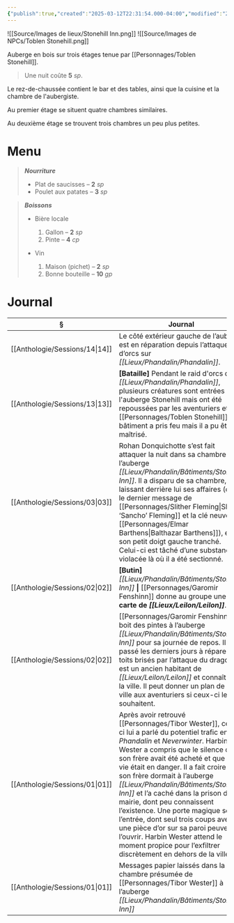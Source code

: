 ```yaml
---
{"publish":true,"created":"2025-03-12T22:31:54.000-04:00","modified":"2025-03-12T22:31:54.000-04:00","cssclasses":""}
---
```



![[Source/Images de lieux/Stonehill Inn.png]]
![[Source/Images de NPCs/Toblen Stonehill.png]]

Auberge en bois sur trois étages tenue par [[Personnages/Toblen Stonehill]].

> Une nuit coûte **5** *sp*.

Le rez-de-chaussée contient le bar et des tables, ainsi que la cuisine et la chambre de l'aubergiste.

Au premier étage se situent quatre chambres similaires.

Au deuxième étage se trouvent trois chambres un peu plus petites.

# Menu
> ***Nourriture***
> - Plat de saucisses – **2** *sp*
> - Poulet aux patates – **3** *sp* 


> ***Boissons***
>- Bière locale
> 	1. Gallon – **2** *sp*
> 	2. Pinte – **4** *cp*
> 
> - Vin
> 	1. Maison (pichet) – **2** *sp*
> 	2. Bonne bouteille – **10** *gp* 


# Journal

| §                                 | Journal                                                                                                                                                                                                                                                                                                                                                                                                                                                                                                                                                                            |
| --------------------------------- | ---------------------------------------------------------------------------------------------------------------------------------------------------------------------------------------------------------------------------------------------------------------------------------------------------------------------------------------------------------------------------------------------------------------------------------------------------------------------------------------------------------------------------------------------------------------------------------- |
| [[Anthologie/Sessions/14\|14]] | Le côté extérieur gauche de l’auberge est en réparation depuis l’attaque d’orcs sur *[[Lieux/Phandalin/Phandalin]]*.                                                                                                                                                                                                                                                                                                                                                                                                                                                                               |
| [[Anthologie/Sessions/13\|13]] | **[Bataille]** Pendant le raid d'orcs de *[[Lieux/Phandalin/Phandalin]]*, plusieurs créatures sont entrées dans l'auberge Stonehill mais ont été repoussées par les aventuriers et [[Personnages/Toblen Stonehill]]. Le bâtiment a pris feu mais il a pu être maîtrisé.                                                                                                                                                                                                                                                                                                                                        |
| [[Anthologie/Sessions/03\|03]] | Rohan Donquichotte s’est fait attaquer la nuit dans sa chambre de l’auberge *[[Lieux/Phandalin/Bâtiments/Stonehill Inn]]*. Il a disparu de sa chambre, laissant derrière lui ses affaires (dont le dernier message de [[Personnages/Slither Fleming\|Slither ‘Sancho’ Fleming]] et la clé neuve de [[Personnages/Elmar Barthens\|Balthazar Barthens]]), et son petit doigt gauche tranché. Celui-ci est tâché d’une substance violacée là où il a été sectionné.                                                                                                                                                                     |
| [[Anthologie/Sessions/02\|02]] | **[Butin]** *[[Lieux/Phandalin/Bâtiments/Stonehill Inn]]* **\|** [[Personnages/Garomir Fenshinn]] donne au groupe une **carte de *[[Lieux/Leilon/Leilon]]***.                                                                                                                                                                                                                                                                                                                                                                                                                                                                         |
| [[Anthologie/Sessions/02\|02]] | [[Personnages/Garomir Fenshinn]] boit des pintes à l’auberge *[[Lieux/Phandalin/Bâtiments/Stonehill Inn]]* pour sa journée de repos. Il a passé les derniers jours à réparer les toits brisés par l’attaque du dragon. Il est un ancien habitant de *[[Lieux/Leilon/Leilon]]* et connaît bien la ville. Il peut donner un plan de la ville aux aventuriers si ceux-ci le souhaitent.                                                                                                                                                                                                                                                  |
| [[Anthologie/Sessions/01\|01]] | Après avoir retrouvé [[Personnages/Tibor Wester]], celui-ci lui a parlé du potentiel trafic entre *Phandalin* et *Neverwinter*. Harbin Wester a compris que le silence de son frère avait été acheté et que sa vie était en danger. Il a fait croire que son frère dormait à l’auberge *[[Lieux/Phandalin/Bâtiments/Stonehill Inn]]* et l’a caché dans la prison de la mairie, dont peu connaissent l’existence. Une porte magique scelle l’entrée, dont seul trois coups avec une pièce d’or sur sa paroi peuvent l’ouvrir. Harbin Wester attend le moment propice pour l’exfiltrer discrètement en dehors de la ville. |
| [[Anthologie/Sessions/01\|01]] | Messages papier laissés dans la chambre présumée de [[Personnages/Tibor Wester]] à l’auberge *[[Lieux/Phandalin/Bâtiments/Stonehill Inn]]*                                                                                                                                                                                                                                                                                                                                                                                                                                                                               |




